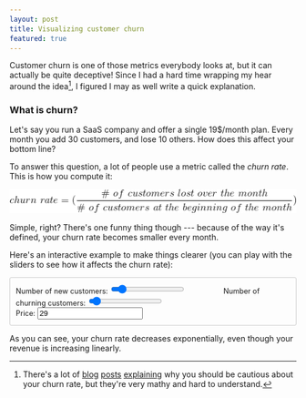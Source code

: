 ```yaml
---
layout: post
title: Visualizing customer churn
featured: true
---
```

Customer churn is one of those metrics everybody looks at, but it can actually be quite deceptive! Since I had a hard time wrapping my hear around the idea[^idea], I figured I may as well write a quick explanation.

### What is churn?

Let's say you run a SaaS company and offer a single 19$/month plan. Every month you add 30 customers, and lose 10 others. How does this affect your bottom line?

To answer this question, a lot of people use a metric called the *churn rate*. This is how you compute it:

<center><img src='/images/churn_rate/churn_formula.gif' alt='formula to compute churn rate'></img></center>

Simple, right? There's one funny thing though --- because of the way it's defined, your churn rate becomes smaller every month.

Here's an interactive example to make things clearer (you can play with the sliders to see how it affects the churn rate):

<style>
.axis path,
.axis line {
  fill: none;
  stroke: #000;
  shape-rendering: crispEdges;
}

.x.axis path {
  display: none;
}

.line {
  fill: none;
  stroke: steelblue;
  stroke-width: 1.5px;
}

#firstGraph {
    font-size: 0.9em;
    border: 1px solid #ccc;
    padding: 10px;
    border-radius: 3px;
}
</style>

<section id="firstGraph">
  <canvas id="canvas"></canvas>
  <label style='margin-right: 5em;'>Number of new customers: <span id="newCustomers_v"></span>
    <input id="newCustomers" type="range" min="0" value="10" max="100" step="1"></input></label>
  <label>Number of churning customers: <span id="churningCustomers_v"></span>
     <input id="churningCustomers" type="range" min="0" value="5" max="100" step="1"></input></label> <br>
  <label>Price: <input id="pricePlan" type="number" value="29"></input></label>
</section>

[^churn]: The churn rate is the percentage of customers who've stopped using your product over a period of time.
[^idea]: There's a lot of [blog](https://blog.rjmetrics.com/2014/08/20/how-to-calculate-your-saas-churn-rate/) [posts](https://engineering.shopify.com/17488468-defining-churn-rate-no-really-this-actually-requires-an-entire-blog-post) [explaining](https://blog.recurly.com/2014/08/better-way-to-calculate-your-churn-rate) why you should be cautious about your churn rate, but they're very mathy and hard to understand.



<script type='text/javascript' src='/static/js/jquery.min.js'></script>
<script type='text/javascript' src='/static/js/Chart.min.js'></script>
<script type='text/javascript'>
  /* This is terrible, terrible code */
  var currentChart;

  function setChartDimensions() {
    var width = $("section").width() - 30,
        height = 400;
    if (currentChart) {
      currentChart.chart.aspectRatio = width / height;
    } else {
      $("canvas").attr("width", width);
      $("canvas").attr("height", height);
    }
  }

  function computeRevenue(new_customers, lost_customers, pricetag) {
    var i = 0;
    var revenue = 0;
    var totalCustomers = 0;
    var result = [];

    for (i = 0; i < 12; i++) {
      totalCustomers += totalCustomers * (1 + new_customers - lost_customers);
      revenue = totalCustomers * pricetag;
      result.push(revenue);
    }

    return result;
  }

  function computeChurn(new_customers, lost_customers) {
    var i = 0;
    var totalCustomers = 0;
    var result = [];

    result.push(0.0);
    totalCustomers = totalCustomers * (1 + new_customers - lost_customers);

    for (i = 1; i < 12; i++) {
        result.push(((lost_customers * totalCustomers) / totalCustomers) * 100);
        totalCustomers += totalCustomers * (1 + new_customers - lost_customers);
    }

    return result;
  }

  function getChartData(new_customers, lost_customers, pricetag) {

      var data = {
        labels: ["January", "February", "March", "April", "May", "June", "July", "August",
                 "September", "October", "November", "December"],
        scaleUse2Y: true,
        datasets: [
            {
              label: "Customer churn",
              fillColor: "rgba(151,187,205,0.2)",
              strokeColor: "rgba(151,187,205,1)",
              pointColor: "rgba(151,187,205,1)",
              pointStrokeColor: "#fff",
              pointHighlightFill: "#fff",
              pointHighlightStroke: "rgba(151,187,205,1)",
              yAxesGroup: "1",
              data: computeRevenue(new_customers, lost_customers, pricetag),
            },

            {
            label: "Computed churn rate",
            fillColor: "rgba(220,220,220,0.2)",
            strokeColor: "rgba(220,220,220,1)",
            pointColor: "rgba(220,220,220,1)",
            pointStrokeColor: "#fff",
            pointHighlightFill: "#fff",
            pointHighlightStroke: "rgba(220,220,220,1)",
            yAxesGroup: "2",
            data: computeChurn(new_customers, lost_customers),
            },
          ],
         yAxes: [{
             name: "1",
             scalePositionLeft: false,
             scaleFontColor: "rgba(151,137,200,0.8)"
         }, {
             name: "2",
             scalePositionLeft: true,
             scaleFontColor: "rgba(151,187,205,0.8)"
         }]
      };

      console.log(data);
      return data;
  }

  function drawChart() {
    setChartDimensions();

    var new_customers = parseInt($("#newCustomers").val()) / 100;
    var lost_customers = parseInt($("#churningCustomers").val()) / 100;
    var pricetag = parseInt($("#pricePlan").val());
    $('#newCustomers_v').text(new_customers * 100 + '%');
    $('#churningCustomers_v').text(lost_customers * 100 + '%');

    data = getChartData(new_customers, lost_customers, pricetag);

    var ctx = document.getElementById("canvas").getContext("2d");
    currentChart = new Chart(ctx).Line(data, {animation: false, responsive: false});
  }

  window.onload = function() {
    drawChart();
    $(window).resize(function() {
      if (currentChart) {
        setChartDimensions();
        currentChart.stop();
        currentChart.resize(currentChart.render, true);
      }
    });

    $(document).on("change", "#firstGraph input", function() {
        var new_customers = parseInt($("#newCustomers").val()) / 100;
        var lost_customers = parseInt($("#churningCustomers").val()) / 100;
        var pricetag = parseInt($("#pricePlan").val());
        $('#newCustomers_v').text(new_customers * 100 + '%');
        $('#churningCustomers_v').text(lost_customers * 100 + '%');

        var newRevenueValues = computeRevenue(new_customers, lost_customers, pricetag);
        var newChurnValues = computeChurn(new_customers, lost_customers);
        var i;
        for (i = 0; i < 12; i++) {
            currentChart.datasets[0].points[i].value = newRevenueValues[i];
            currentChart.datasets[1].points[i].value = newChurnValues[i];
        }
        currentChart.update();
    });
  };
</script>

As you can see, your churn rate decreases exponentially, even though your revenue is increasing linearly.
